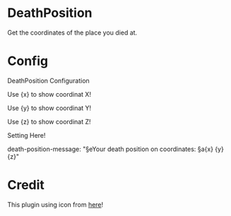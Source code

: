 # DeathPosition
Get the coordinates of the place you died at.
# Config
DeathPosition Configuration

Use {x} to show coordinat X!

Use {y} to show coordinat Y!

Use {z} to show coordinat Z!

Setting Here!

death-position-message: "§eYour death position on coordinates: §a{x} {y} {z}"
# Credit
This plugin using icon from <a href="https://flaticon.com">here</a>!
